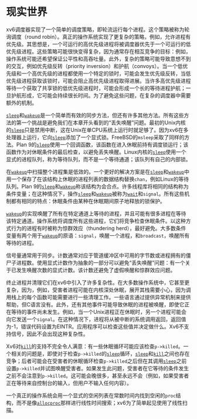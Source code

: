# 现实世界

xv6调度器实现了一个简单的调度策略，即轮流运行每个进程。这个策略被称为轮询调度（round robin）。真正的操作系统实现了更复杂的策略，例如，允许进程有优先级。其思想是，一个可运行的高优先级进程将被调度器优先于一个可运行的低优先级进程。这些策略可能很快变得复杂，因为通常存在相互竞争的目标：例如，操作系统可能还希望保证公平性和高吞吐量。此外，复杂的策略可能导致意想不到的交互，例如优先级反转（priority inversion）和护航（convoys）。当一个低优先级和一个高优先级的进程都使用一个特定的锁时，可能会发生优先级反转，当低优先级进程获取该锁时，可能会阻止高优先级进程取得进展。当许多高优先级进程等待一个获取了共享锁的低优先级进程时，可能会形成一个长的等待进程护航；一旦护航形成，它可能会持续很长时间。为了避免这些问题，在复杂的调度器中需要额外的机制。

[`sleep`](/source/xv6-riscv/user/user.h.md)和[`wakeup`](/source/xv6-riscv/kernel/defs.h.md)是一个简单而有效的同步方法，但还有许多其他方法。所有这些方法的第一个挑战是避免我们在本章开头看到的“丢失唤醒”问题。最初的Unix内核的[`sleep`](/source/xv6-riscv/user/user.h.md)只是禁用中断，这在Unix在单CPU系统上运行时就足够了。因为xv6在多处理器上运行，它向[`sleep`](/source/xv6-riscv/user/user.h.md)添加了一个显式锁。FreeBSD的`msleep`采取了同样的方法。Plan 9的[`sleep`](/source/xv6-riscv/user/user.h.md)使用一个回调函数，该函数在进入休眠前持有调度锁运行；该函数作为对休眠条件的最后检查，以避免丢失唤醒。Linux内核的[`sleep`](/source/xv6-riscv/user/user.h.md)使用一个显式的进程队列，称为等待队列，而不是一个等待通道；该队列有自己的内部锁。

在[`wakeup`](/source/xv6-riscv/kernel/defs.h.md)中扫描整个进程集是低效的。一个更好的解决方案是在[`sleep`](/source/xv6-riscv/user/user.h.md)和[`wakeup`](/source/xv6-riscv/kernel/defs.h.md)中用一个保存了在该结构上休眠的进程列表的数据结构替换`chan`，例如Linux的等待队列。Plan 9的[`sleep`](/source/xv6-riscv/user/user.h.md)和[`wakeup`](/source/xv6-riscv/kernel/defs.h.md)称该结构为会合点。许多线程库将相同的结构称为条件变量；在这种情况下，操作[`sleep`](/source/xv6-riscv/user/user.h.md)和[`wakeup`](/source/xv6-riscv/kernel/defs.h.md)被称为[`wait`](/source/xv6-riscv/user/user.h.md)和`signal`。所有这些机制都有相同的特点：休眠条件由某种在休眠期间原子地释放的锁保护。

[`wakeup`](/source/xv6-riscv/kernel/defs.h.md)的实现唤醒了所有在特定通道上等待的进程，并且可能有很多进程在等待该特定通道。操作系统将调度所有这些进程，它们将竞争检查休眠条件。以这种方式行为的进程有时被称为惊群效应（thundering herd），最好避免。大多数条件变量有两个用于[`wakeup`](/source/xv6-riscv/kernel/defs.h.md)的原语：`signal`，唤醒一个进程，和`broadcast`，唤醒所有等待的进程。

信号量通常用于同步。计数通常对应于管道缓冲区中可用的字节数或进程拥有的僵尸子进程数。使用显式计数作为抽象的一部分可以避免“丢失唤醒”问题：有一个关于已发生唤醒次数的显式计数。该计数还避免了虚假唤醒和惊群效应问题。

终止进程并清理它们在xv6中引入了许多复杂性。在大多数操作系统中，它甚至更复杂，因为，例如，受害者进程可能在内核深处休眠，展开其栈需要小心，因为调用栈上的每个函数可能需要进行一些清理工作。一些语言通过提供异常机制来提供帮助，但C语言没有。此外，还有其他事件可能导致休眠的进程被唤醒，即使它正在等待的事件尚未发生。例如，当一个Unix进程正在休眠时，另一个进程可能会向它发送一个`signal`。在这种情况下，进程将从被中断的系统调用返回，返回值为-1，错误代码设置为EINTR。应用程序可以检查这些值并决定做什么。Xv6不支持信号，因此不会出现这种复杂性。

Xv6对[`kill`](/source/xv6-riscv/user/user.h.md)的支持不完全令人满意：有一些休眠循环可能应该检查`p->killed`。一个相关的问题是，即使对于检查`p->killed`的[`sleep`](/source/xv6-riscv/user/user.h.md)循环，[`sleep`](/source/xv6-riscv/user/user.h.md)和[`kill`](/source/xv6-riscv/user/user.h.md)之间也存在竞争；后者可能会在受害者的休眠循环检查`p->killed`之后但在其调用[`sleep`](/source/xv6-riscv/user/user.h.md)之前设置`p->killed`并试图唤醒受害者。如果发生此问题，受害者在它等待的条件发生之前不会注意到`p->killed`。这可能会晚很多，甚至永远不会（例如，如果受害者正在等待来自控制台的输入，但用户不输入任何内容）。

一个真正的操作系统会用一个显式的空闲列表在常数时间内找到空闲的`proc`结构，而不是像[`allocproc`](/source/xv6-riscv/kernel/proc.c.md)那样进行线性时间搜索；xv6为了简单起见使用了线性扫描。
